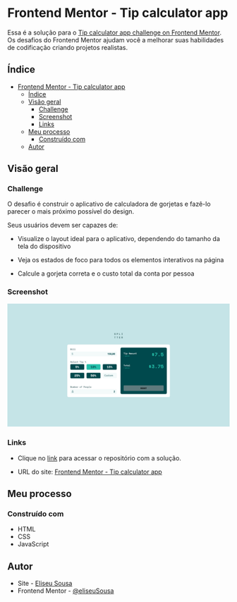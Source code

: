 # Frontend Mentor - Tip calculator app

Essa é a solução para o [Tip calculator app challenge on Frontend Mentor](https://www.frontendmentor.io/challenges/tip-calculator-app-ugJNGbJUX). Os desafios do Frontend Mentor ajudam você a melhorar suas habilidades de codificação criando projetos realistas.

## Índice

- [Frontend Mentor - Tip calculator app](#frontend-mentor---tip-calculator-app)
  - [Índice](#índice)
  - [Visão geral](#visão-geral)
    - [Challenge](#challenge)
    - [Screenshot](#screenshot)
    - [Links](#links)
  - [Meu processo](#meu-processo)
    - [Construído com](#construído-com)
  - [Autor](#autor)

## Visão geral

### Challenge

O desafio é construir o aplicativo de calculadora de gorjetas e fazê-lo parecer o mais próximo possível do design.

Seus usuários devem ser capazes de:

* Visualize o layout ideal para o aplicativo, dependendo do tamanho da tela do dispositivo

* Veja os estados de foco para todos os elementos interativos na página

* Calcule a gorjeta correta e o custo total da conta por pessoa

### Screenshot

![](./tip_calculador.png)

### Links

- Clique no [link](https://github.com/eliseuSousa/tip-calculator) para acessar o repositório com a solução.

- URL do site: [Frontend Mentor - Tip calculator app](https://eliseusousa.github.io/tip-calculator/)


## Meu processo

### Construído com 
- HTML
- CSS
- JavaScript

## Autor 
- Site - [Eliseu Sousa](https://eliseusousa.github.io/portfolio/)
- Frontend Mentor - [@eliseuSousa](https://www.frontendmentor.io/profile/eliseuSousa)